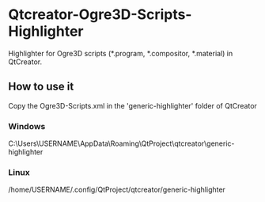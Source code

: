 # Qtcreator-Ogre3D-Scripts-Highlighter
Highlighter for Ogre3D scripts (*.program, *.compositor, *.material) in QtCreator.

## How to use it

Copy the Ogre3D-Scripts.xml in the 'generic-highlighter' folder of QtCreator

### Windows

C:\Users\USERNAME\AppData\Roaming\QtProject\qtcreator\generic-highlighter

### Linux

/home/USERNAME/.config/QtProject/qtcreator/generic-highlighter
